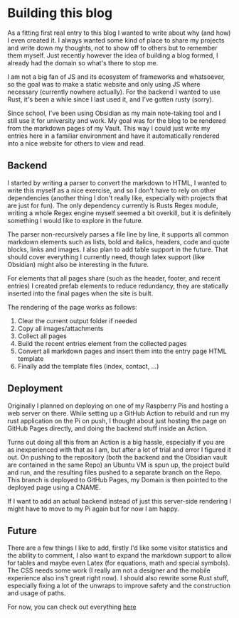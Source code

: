 # Building this blog

As a fitting first real entry to this blog I wanted to write about why (and how) I even created it. I always wanted some kind of place to share my projects and write down my thoughts, not to show off to others but to remember them myself. Just recently however the idea of building a blog formed, I already had the domain so what's there to stop me.

I am not a big fan of JS and its ecosystem of frameworks and whatsoever, so the goal was to make a static website and only using JS where necessary (currently nowhere actually). For the backend I wanted to use Rust, it's been a while since I last used it, and I've gotten rusty (sorry). 

Since school, I've been using Obsidian as my main note-taking tool and I still use it for university and work. My goal was for the blog to be rendered from the markdown pages of my Vault. This way I could just write my entries here in a familiar environment and have it automatically rendered into a nice website for others to view and read.

## Backend

I started by writing a parser to convert the markdown to HTML, I wanted to write this myself as a nice exercise, and so I don't have to rely on other dependencies (another thing I don't really like, especially with projects that are just for fun). The only dependency currently is Rusts Regex module, writing a whole Regex engine myself seemed a bit overkill, but it is definitely something I would like to explore in the future. 

The parser non-recursively parses a file line by line, it supports all common markdown elements such as lists, bold and italics, headers, code and quote blocks, links and images. I also plan to add table support in the future. That should cover everything I currently need, though latex support (like Obsidian) might also be interesting in the future.

For elements that all pages share (such as the header, footer, and recent entries) I created prefab elements to reduce redundancy, they are statically inserted into the final pages when the site is built. 

The rendering of the page works as follows:
1. Clear the current output folder if needed
2. Copy all images/attachments
3. Collect all pages
4. Build the recent entries element from the collected pages
5. Convert all markdown pages and insert them into the entry page HTML template
6. Finally add the template files (index, contact, …)

## Deployment

Originally I planned on deploying on one of my Raspberry Pis and hosting a web server on there. While setting up a GitHub Action to rebuild and run my rust application on the Pi on push, I thought about just hosting the page on GitHub Pages directly, and doing the backend stuff inside an Action. 

Turns out doing all this from an Action is a big hassle, especially if you are as inexperienced with that as I am, but after a lot of trial and error I figured it out. On pushing to the repository (both the backend and the Obsidian vault are contained in the same Repo) an Ubuntu VM is spun up, the project build and run, and the resulting files pushed to a separate branch on the Repo. This branch is deployed to GitHub Pages, my Domain is then pointed to the deployed page using a CNAME.

If I want to add an actual backend instead of just this server-side rendering I might have to move to my Pi again but for now I am happy.

## Future

There are a few things I like to add, firstly I'd like some visitor statistics and the ability to comment, I also want to expand the markdown support to allow for tables and maybe even Latex (for equations, math and special symbols). The CSS needs some work (I really am not a designer and the mobile experience also ins't great right now).
I should also rewrite some Rust stuff, especially fixing a lot of the unwraps to improve safety and the construction and usage of paths.

For now, you can check out everything [here](https://github.com/nailuj05/blog)
